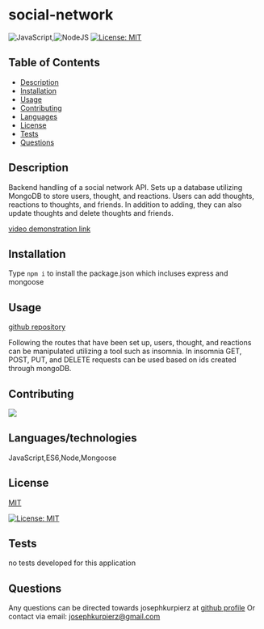 # social-network

![JavaScript](https://img.shields.io/badge/javascript-%23323330.svg?style=for-the-badge&logo=javascript&logoColor=%23F7DF1E),![NodeJS](https://img.shields.io/badge/node.js-6DA55F?style=for-the-badge&logo=node.js&logoColor=white)
[![License: MIT](https://img.shields.io/badge/License-MIT-yellow.svg)](https://opensource.org/licenses/MIT)

## Table of Contents

- [Description](#description)
- [Installation](#installation)
- [Usage](#usage)
- [Contributing](#contributing)
- [Languages](#languages)
- [License](#license)
- [Tests](#tests)
- [Questions](#questions)

## Description

Backend handling of a social network API. Sets up a database utilizing MongoDB to store users, thought, and reactions. Users can add thoughts, reactions to thoughts, and friends. In addition to adding, they can also update thoughts and delete thoughts and friends.

[video demonstration link](https://drive.google.com/file/d/118CPEJEbnNDZnW7d7xyX_EUchZ0hAdSl/view)

## Installation

Type `npm i` to install the package.json which incluses express and mongoose

## Usage

[github repository](https://github.com/josephkurpierz/social-network)

Following the routes that have been set up, users, thought, and reactions can be manipulated utilizing a tool such as insomnia. In insomnia GET, POST, PUT, and DELETE requests can be used based on ids created through mongoDB.

## Contributing

  <a href="https://github.com/josephkurpierz/social-network/graphs/contributors">
    <img src="https://contrib.rocks/image?repo=josephkurpierz/social-network"/> </a>

## Languages/technologies

JavaScript,ES6,Node,Mongoose

## License

[MIT](https://choosealicense.com/licenses/mit/)

[![License: MIT](https://img.shields.io/badge/License-MIT-yellow.svg)](https://opensource.org/licenses/MIT)

## Tests

no tests developed for this application

## Questions

Any questions can be directed towards josephkurpierz at [github profile](https://github.com/josephkurpierz/)
Or contact via email: josephkurpierz@gmail.com

